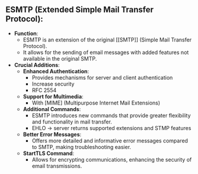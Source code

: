 ## ESMTP (Extended Simple Mail Transfer Protocol):

- **Function**:
	- ESMTP is an extension of the original [[SMTP]] (Simple Mail Transfer Protocol). 
	- It allows for the sending of email messages with added features not available in the original SMTP.
- **Crucial Additions**:
	- **Enhanced Authentication**:
		- Provides mechanisms for server and client authentication
		- Increase security
		- RFC 2554
	- **Support for Multimedia**:
		- With [MIME] (Multipurpose Internet Mail Extensions)
	- **Additional Commands**:
		- ESMTP introduces new commands that provide greater flexibility and functionality in mail transfer.
		- EHLO -> server returns supported extensions and STMP features
	- **Better Error Messages**:
		- Offers more detailed and informative error messages compared to SMTP, making troubleshooting easier.
	- **StartTLS Command**:
		- Allows for encrypting communications, enhancing the security of email transmissions.